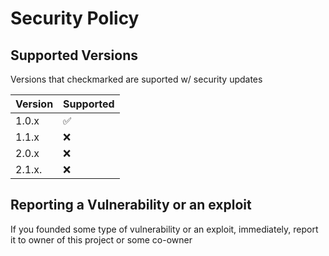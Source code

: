 # Security Policy

## Supported Versions

Versions that checkmarked are suported w/ security updates


| Version | Supported          |
| ------- | ------------------ |
| 1.0.x   | :white_check_mark: |
| 1.1.x   | :x:                |
| 2.0.x   | :x:                |
| 2.1.x.  | :x:                |

## Reporting a Vulnerability or an exploit
If you founded some type of vulnerability or an exploit, immediately, report it to owner of this project or some co-owner
